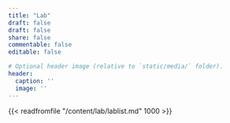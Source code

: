 ```yaml
---
title: "Lab"
draft: false
draft: false
share: false
commentable: false
editable: false

# Optional header image (relative to `static/media/` folder).
header:
  caption: ''
  image: ''
---
```


{{< readfromfile "/content/lab/lablist.md" 1000 >}} 